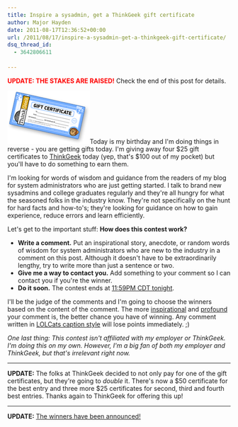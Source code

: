 ```yaml
---
title: Inspire a sysadmin, get a ThinkGeek gift certificate
author: Major Hayden
date: 2011-08-17T12:36:52+00:00
url: /2011/08/17/inspire-a-sysadmin-get-a-thinkgeek-gift-certificate/
dsq_thread_id:
  - 3642806611

---
```

<strong style="color: red">UPDATE: THE STAKES ARE RAISED!</strong> Check the end of this post for details.

[<img src="/wp-content/uploads/2011/08/giftcert-preview.png" alt="ThinkGeek Gift Certificate" title="ThinkGeek Gift Certificate" width="186" height="120" class="alignright size-full wp-image-2430" />][1]Today is my birthday and I'm doing things in reverse - you are getting gifts today. I'm giving away four $25 gift certificates to [ThinkGeek][2] today (yep, that's $100 out of my pocket) but you'll have to do something to earn them.

I'm looking for words of wisdom and guidance from the readers of my blog for system administrators who are just getting started. I talk to brand new sysadmins and college graduates regularly and they're all hungry for what the seasoned folks in the industry know. They're not specifically on the hunt for hard facts and how-to's; they're looking for guidance on how to gain experience, reduce errors and learn efficiently.

Let's get to the important stuff: **How does this contest work?**

  * **Write a comment.** Put an inspirational story, anecdote, or random words of wisdom for system administrators who are new to the industry in a comment on this post. Although it doesn't have to be extraordinarily lengthy, try to write more than just a sentence or two.
  * **Give me a way to contact you.** Add something to your comment so I can contact you if you're the winner.
  * **Do it soon.** The contest ends at [11:59PM CDT tonight][3].

I'll be the judge of the comments and I'm going to choose the winners based on the content of the comment. The more [inspirational][4] and [profound][5] your comment is, the better chance you have of winning. Any comment written in [LOLCats caption style][6] will lose points immediately. ;)

_One last thing: This contest isn't affiliated with my employer or ThinkGeek. I'm doing this on my own. However, I'm a big fan of both my employer and ThinkGeek, but that's irrelevant right now._

* * *

**UPDATE:** The folks at ThinkGeek decided to not only pay for one of the gift certificates, but they're going to _double_ it. There's now a $50 certificate for the best entry and three more $25 certificates for second, third and fourth best entries. Thanks again to ThinkGeek for offering this up!</p>

* * *

**UPDATE:** [The winners have been announced!][7]</p>

 [1]: /wp-content/uploads/2011/08/giftcert-preview.png
 [2]: http://www.thinkgeek.com/
 [3]: http://www.timeanddate.com/worldclock/fixedtime.html?iso=20110817T2359&p1=400
 [4]: http://dictionary.reference.com/browse/inspiration
 [5]: http://dictionary.reference.com/browse/profound
 [6]: http://cache.ohinternet.com/images/f/fa/HAPPYCAT_I_CAN_HAS_CHEEZBURGER.JPG
 [7]: /2011/08/22/contest-winners-from-the-inspire-a-sysadmin-contest/
